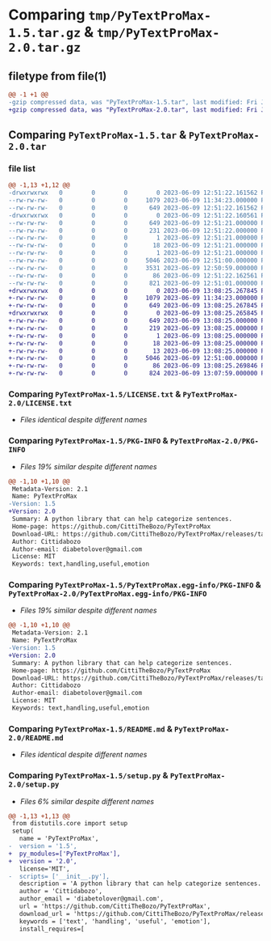 # Comparing `tmp/PyTextProMax-1.5.tar.gz` & `tmp/PyTextProMax-2.0.tar.gz`

## filetype from file(1)

```diff
@@ -1 +1 @@
-gzip compressed data, was "PyTextProMax-1.5.tar", last modified: Fri Jun  9 12:51:22 2023, max compression
+gzip compressed data, was "PyTextProMax-2.0.tar", last modified: Fri Jun  9 13:08:25 2023, max compression
```

## Comparing `PyTextProMax-1.5.tar` & `PyTextProMax-2.0.tar`

### file list

```diff
@@ -1,13 +1,12 @@
-drwxrwxrwx   0        0        0        0 2023-06-09 12:51:22.161562 PyTextProMax-1.5/
--rw-rw-rw-   0        0        0     1079 2023-06-09 11:34:23.000000 PyTextProMax-1.5/LICENSE.txt
--rw-rw-rw-   0        0        0      649 2023-06-09 12:51:22.161562 PyTextProMax-1.5/PKG-INFO
-drwxrwxrwx   0        0        0        0 2023-06-09 12:51:22.160561 PyTextProMax-1.5/PyTextProMax.egg-info/
--rw-rw-rw-   0        0        0      649 2023-06-09 12:51:21.000000 PyTextProMax-1.5/PyTextProMax.egg-info/PKG-INFO
--rw-rw-rw-   0        0        0      231 2023-06-09 12:51:22.000000 PyTextProMax-1.5/PyTextProMax.egg-info/SOURCES.txt
--rw-rw-rw-   0        0        0        1 2023-06-09 12:51:21.000000 PyTextProMax-1.5/PyTextProMax.egg-info/dependency_links.txt
--rw-rw-rw-   0        0        0       18 2023-06-09 12:51:21.000000 PyTextProMax-1.5/PyTextProMax.egg-info/requires.txt
--rw-rw-rw-   0        0        0        1 2023-06-09 12:51:21.000000 PyTextProMax-1.5/PyTextProMax.egg-info/top_level.txt
--rw-rw-rw-   0        0        0     5046 2023-06-09 12:51:00.000000 PyTextProMax-1.5/README.md
--rw-rw-rw-   0        0        0     3531 2023-06-09 12:50:59.000000 PyTextProMax-1.5/__init__.py
--rw-rw-rw-   0        0        0       86 2023-06-09 12:51:22.162561 PyTextProMax-1.5/setup.cfg
--rw-rw-rw-   0        0        0      821 2023-06-09 12:51:01.000000 PyTextProMax-1.5/setup.py
+drwxrwxrwx   0        0        0        0 2023-06-09 13:08:25.267845 PyTextProMax-2.0/
+-rw-rw-rw-   0        0        0     1079 2023-06-09 11:34:23.000000 PyTextProMax-2.0/LICENSE.txt
+-rw-rw-rw-   0        0        0      649 2023-06-09 13:08:25.267845 PyTextProMax-2.0/PKG-INFO
+drwxrwxrwx   0        0        0        0 2023-06-09 13:08:25.265845 PyTextProMax-2.0/PyTextProMax.egg-info/
+-rw-rw-rw-   0        0        0      649 2023-06-09 13:08:25.000000 PyTextProMax-2.0/PyTextProMax.egg-info/PKG-INFO
+-rw-rw-rw-   0        0        0      219 2023-06-09 13:08:25.000000 PyTextProMax-2.0/PyTextProMax.egg-info/SOURCES.txt
+-rw-rw-rw-   0        0        0        1 2023-06-09 13:08:25.000000 PyTextProMax-2.0/PyTextProMax.egg-info/dependency_links.txt
+-rw-rw-rw-   0        0        0       18 2023-06-09 13:08:25.000000 PyTextProMax-2.0/PyTextProMax.egg-info/requires.txt
+-rw-rw-rw-   0        0        0       13 2023-06-09 13:08:25.000000 PyTextProMax-2.0/PyTextProMax.egg-info/top_level.txt
+-rw-rw-rw-   0        0        0     5046 2023-06-09 12:51:00.000000 PyTextProMax-2.0/README.md
+-rw-rw-rw-   0        0        0       86 2023-06-09 13:08:25.269846 PyTextProMax-2.0/setup.cfg
+-rw-rw-rw-   0        0        0      824 2023-06-09 13:07:59.000000 PyTextProMax-2.0/setup.py
```

### Comparing `PyTextProMax-1.5/LICENSE.txt` & `PyTextProMax-2.0/LICENSE.txt`

 * *Files identical despite different names*

### Comparing `PyTextProMax-1.5/PKG-INFO` & `PyTextProMax-2.0/PKG-INFO`

 * *Files 19% similar despite different names*

```diff
@@ -1,10 +1,10 @@
 Metadata-Version: 2.1
 Name: PyTextProMax
-Version: 1.5
+Version: 2.0
 Summary: A python library that can help categorize sentences.
 Home-page: https://github.com/CittiTheBozo/PyTextProMax
 Download-URL: https://github.com/CittiTheBozo/PyTextProMax/releases/tag/v1.0.0/
 Author: Cittidabozo
 Author-email: diabetolover@gmail.com
 License: MIT
 Keywords: text,handling,useful,emotion
```

### Comparing `PyTextProMax-1.5/PyTextProMax.egg-info/PKG-INFO` & `PyTextProMax-2.0/PyTextProMax.egg-info/PKG-INFO`

 * *Files 19% similar despite different names*

```diff
@@ -1,10 +1,10 @@
 Metadata-Version: 2.1
 Name: PyTextProMax
-Version: 1.5
+Version: 2.0
 Summary: A python library that can help categorize sentences.
 Home-page: https://github.com/CittiTheBozo/PyTextProMax
 Download-URL: https://github.com/CittiTheBozo/PyTextProMax/releases/tag/v1.0.0/
 Author: Cittidabozo
 Author-email: diabetolover@gmail.com
 License: MIT
 Keywords: text,handling,useful,emotion
```

### Comparing `PyTextProMax-1.5/README.md` & `PyTextProMax-2.0/README.md`

 * *Files identical despite different names*

### Comparing `PyTextProMax-1.5/setup.py` & `PyTextProMax-2.0/setup.py`

 * *Files 6% similar despite different names*

```diff
@@ -1,13 +1,13 @@
 from distutils.core import setup
 setup(
   name = 'PyTextProMax',
-  version = '1.5',
+  py_modules=['PyTextProMax'],
+  version = '2.0',
   license='MIT',
-  scripts= ['__init__.py'],
   description = 'A python library that can help categorize sentences.',
   author = 'Cittidabozo',
   author_email = 'diabetolover@gmail.com',
   url = 'https://github.com/CittiTheBozo/PyTextProMax',
   download_url = 'https://github.com/CittiTheBozo/PyTextProMax/releases/tag/v1.0.0/',
   keywords = ['text', 'handling', 'useful', 'emotion'],
   install_requires=[
```

